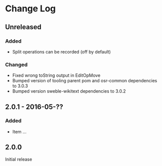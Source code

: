 # Change Log

## Unreleased
### Added
- Split operations can be recorded (off by default)

### Changed
- Fixed wrong toString output in EditOpMove
- Bumped version of tooling parent pom and osr-common dependencies to 3.0.3
- Bumped version sweble-wikitext dependencies to 3.0.2

## 2.0.1 - 2016-05-??
### Added
- Item ...

## 2.0.0
Initial release